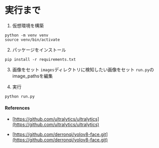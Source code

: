 # 実行まで

1. 仮想環境を構築
```
python -m venv venv
source venv/bin/activate
```

2. パッケージをインストール
```
pip install -r requirements.txt
```

3. 画像をセット
`images`ディレクトリに検知したい画像をセット
`run.py`のimage_pathsを編集

4. 実行
```
python run.py
```


#### References

* [https://github.com/ultralytics/ultralytics](https://github.com/ultralytics/ultralytics)

* [https://github.com/derronqi/yolov8-face.git](https://github.com/derronqi/yolov8-face.git)